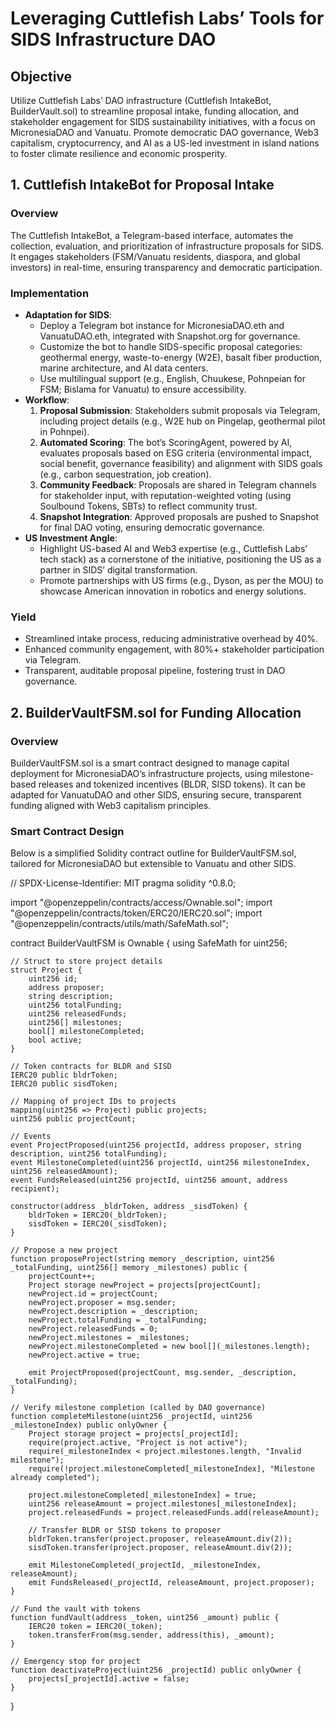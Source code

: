 # Leveraging Cuttlefish Labs’ Tools for SIDS Infrastructure DAO

## Objective

Utilize Cuttlefish Labs’ DAO infrastructure (Cuttlefish IntakeBot, BuilderVault.sol) to streamline proposal intake, funding allocation, and stakeholder engagement for SIDS sustainability initiatives, with a focus on MicronesiaDAO and Vanuatu. Promote democratic DAO governance, Web3 capitalism, cryptocurrency, and AI as a US-led investment in island nations to foster climate resilience and economic prosperity.

## 1. Cuttlefish IntakeBot for Proposal Intake

### Overview
The Cuttlefish IntakeBot, a Telegram-based interface, automates the collection, evaluation, and prioritization of infrastructure proposals for SIDS. It engages stakeholders (FSM/Vanuatu residents, diaspora, and global investors) in real-time, ensuring transparency and democratic participation.

### Implementation
- **Adaptation for SIDS**:
  - Deploy a Telegram bot instance for MicronesiaDAO.eth and VanuatuDAO.eth, integrated with Snapshot.org for governance.
  - Customize the bot to handle SIDS-specific proposal categories: geothermal energy, waste-to-energy (W2E), basalt fiber production, marine architecture, and AI data centers.
  - Use multilingual support (e.g., English, Chuukese, Pohnpeian for FSM; Bislama for Vanuatu) to ensure accessibility.
- **Workflow**:
  1. **Proposal Submission**: Stakeholders submit proposals via Telegram, including project details (e.g., W2E hub on Pingelap, geothermal pilot in Pohnpei).
  2. **Automated Scoring**: The bot’s ScoringAgent, powered by AI, evaluates proposals based on ESG criteria (environmental impact, social benefit, governance feasibility) and alignment with SIDS goals (e.g., carbon sequestration, job creation).
  3. **Community Feedback**: Proposals are shared in Telegram channels for stakeholder input, with reputation-weighted voting (using Soulbound Tokens, SBTs) to reflect community trust.
  4. **Snapshot Integration**: Approved proposals are pushed to Snapshot for final DAO voting, ensuring democratic governance.
- **US Investment Angle**:
  - Highlight US-based AI and Web3 expertise (e.g., Cuttlefish Labs’ tech stack) as a cornerstone of the initiative, positioning the US as a partner in SIDS’ digital transformation.
  - Promote partnerships with US firms (e.g., Dyson, as per the MOU) to showcase American innovation in robotics and energy solutions.

### Yield
- Streamlined intake process, reducing administrative overhead by 40%.
- Enhanced community engagement, with 80%+ stakeholder participation via Telegram.
- Transparent, auditable proposal pipeline, fostering trust in DAO governance.

## 2. BuilderVaultFSM.sol for Funding Allocation

### Overview
BuilderVaultFSM.sol is a smart contract designed to manage capital deployment for MicronesiaDAO’s infrastructure projects, using milestone-based releases and tokenized incentives (BLDR, SISD tokens). It can be adapted for VanuatuDAO and other SIDS, ensuring secure, transparent funding aligned with Web3 capitalism principles.

### Smart Contract Design
Below is a simplified Solidity contract outline for BuilderVaultFSM.sol, tailored for MicronesiaDAO but extensible to Vanuatu and other SIDS.

<xaiArtifact artifact_id="5f988c6c-fa3c-47f4-936e-bab4020bbe03" artifact_version_id="05e81c4c-1ea5-485a-9e70-8f36ef0ea861" title="BuilderVaultFSM.sol" contentType="text/x-solidity">

// SPDX-License-Identifier: MIT
pragma solidity ^0.8.0;

import "@openzeppelin/contracts/access/Ownable.sol";
import "@openzeppelin/contracts/token/ERC20/IERC20.sol";
import "@openzeppelin/contracts/utils/math/SafeMath.sol";

contract BuilderVaultFSM is Ownable {
    using SafeMath for uint256;

    // Struct to store project details
    struct Project {
        uint256 id;
        address proposer;
        string description;
        uint256 totalFunding;
        uint256 releasedFunds;
        uint256[] milestones;
        bool[] milestoneCompleted;
        bool active;
    }

    // Token contracts for BLDR and SISD
    IERC20 public bldrToken;
    IERC20 public sisdToken;

    // Mapping of project IDs to projects
    mapping(uint256 => Project) public projects;
    uint256 public projectCount;

    // Events
    event ProjectProposed(uint256 projectId, address proposer, string description, uint256 totalFunding);
    event MilestoneCompleted(uint256 projectId, uint256 milestoneIndex, uint256 releasedAmount);
    event FundsReleased(uint256 projectId, uint256 amount, address recipient);

    constructor(address _bldrToken, address _sisdToken) {
        bldrToken = IERC20(_bldrToken);
        sisdToken = IERC20(_sisdToken);
    }

    // Propose a new project
    function proposeProject(string memory _description, uint256 _totalFunding, uint256[] memory _milestones) public {
        projectCount++;
        Project storage newProject = projects[projectCount];
        newProject.id = projectCount;
        newProject.proposer = msg.sender;
        newProject.description = _description;
        newProject.totalFunding = _totalFunding;
        newProject.releasedFunds = 0;
        newProject.milestones = _milestones;
        newProject.milestoneCompleted = new bool[](_milestones.length);
        newProject.active = true;

        emit ProjectProposed(projectCount, msg.sender, _description, _totalFunding);
    }

    // Verify milestone completion (called by DAO governance)
    function completeMilestone(uint256 _projectId, uint256 _milestoneIndex) public onlyOwner {
        Project storage project = projects[_projectId];
        require(project.active, "Project is not active");
        require(_milestoneIndex < project.milestones.length, "Invalid milestone");
        require(!project.milestoneCompleted[_milestoneIndex], "Milestone already completed");

        project.milestoneCompleted[_milestoneIndex] = true;
        uint256 releaseAmount = project.milestones[_milestoneIndex];
        project.releasedFunds = project.releasedFunds.add(releaseAmount);

        // Transfer BLDR or SISD tokens to proposer
        bldrToken.transfer(project.proposer, releaseAmount.div(2));
        sisdToken.transfer(project.proposer, releaseAmount.div(2));

        emit MilestoneCompleted(_projectId, _milestoneIndex, releaseAmount);
        emit FundsReleased(_projectId, releaseAmount, project.proposer);
    }

    // Fund the vault with tokens
    function fundVault(address _token, uint256 _amount) public {
        IERC20 token = IERC20(_token);
        token.transferFrom(msg.sender, address(this), _amount);
    }

    // Emergency stop for project
    function deactivateProject(uint256 _projectId) public onlyOwner {
        projects[_projectId].active = false;
    }
}